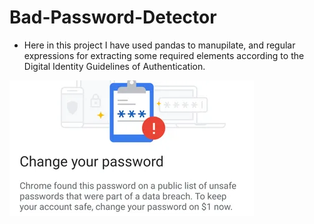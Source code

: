 # Bad-Password-Detector
* Here in this project I have used pandas to manupilate, and regular expressions for extracting some required elements according to the Digital Identity Guidelines of Authentication. 


![password detector](Password-Leak-Detection-800x445.webp)
